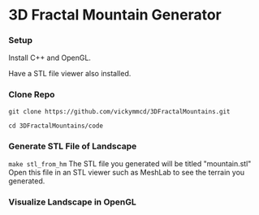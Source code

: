 # 3D Fractal Mountain Generator

### Setup
Install C++ and OpenGL.

Have a STL file viewer also installed.

### Clone Repo

`git clone https://github.com/vickymmcd/3DFractalMountains.git`

`cd 3DFractalMountains/code`

### Generate STL File of Landscape
`make stl_from_hm`
The STL file you generated will be titled "mountain.stl"
Open this file in an STL viewer such as MeshLab to see the terrain you generated.

### Visualize Landscape in OpenGL
